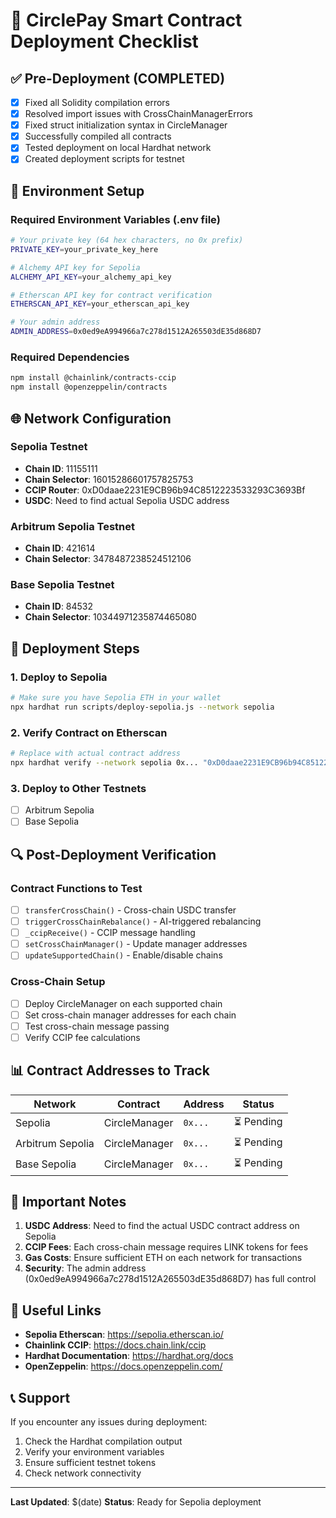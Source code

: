 # 🚀 CirclePay Smart Contract Deployment Checklist

## ✅ **Pre-Deployment (COMPLETED)**

- [x] Fixed all Solidity compilation errors
- [x] Resolved import issues with CrossChainManagerErrors
- [x] Fixed struct initialization syntax in CircleManager
- [x] Successfully compiled all contracts
- [x] Tested deployment on local Hardhat network
- [x] Created deployment scripts for testnet

## 🔧 **Environment Setup**

### **Required Environment Variables (.env file)**
```bash
# Your private key (64 hex characters, no 0x prefix)
PRIVATE_KEY=your_private_key_here

# Alchemy API key for Sepolia
ALCHEMY_API_KEY=your_alchemy_api_key

# Etherscan API key for contract verification
ETHERSCAN_API_KEY=your_etherscan_api_key

# Your admin address
ADMIN_ADDRESS=0x0ed9eA994966a7c278d1512A265503dE35d868D7
```

### **Required Dependencies**
```bash
npm install @chainlink/contracts-ccip
npm install @openzeppelin/contracts
```

## 🌐 **Network Configuration**

### **Sepolia Testnet**
- **Chain ID**: 11155111
- **Chain Selector**: 16015286601757825753
- **CCIP Router**: 0xD0daae2231E9CB96b94C8512223533293C3693Bf
- **USDC**: Need to find actual Sepolia USDC address

### **Arbitrum Sepolia Testnet**
- **Chain ID**: 421614
- **Chain Selector**: 3478487238524512106

### **Base Sepolia Testnet**
- **Chain ID**: 84532
- **Chain Selector**: 10344971235874465080

## 🚀 **Deployment Steps**

### **1. Deploy to Sepolia**
```bash
# Make sure you have Sepolia ETH in your wallet
npx hardhat run scripts/deploy-sepolia.js --network sepolia
```

### **2. Verify Contract on Etherscan**
```bash
# Replace with actual contract address
npx hardhat verify --network sepolia 0x... "0xD0daae2231E9CB96b94C8512223533293C3693Bf" "USDC_ADDRESS" "0x0ed9eA994966a7c278d1512A265503dE35d868D7" "0x0000000000000000000000000000000000000001" "16015286601757825753"
```

### **3. Deploy to Other Testnets**
- [ ] Arbitrum Sepolia
- [ ] Base Sepolia

## 🔍 **Post-Deployment Verification**

### **Contract Functions to Test**
- [ ] `transferCrossChain()` - Cross-chain USDC transfer
- [ ] `triggerCrossChainRebalance()` - AI-triggered rebalancing
- [ ] `_ccipReceive()` - CCIP message handling
- [ ] `setCrossChainManager()` - Update manager addresses
- [ ] `updateSupportedChain()` - Enable/disable chains

### **Cross-Chain Setup**
- [ ] Deploy CircleManager on each supported chain
- [ ] Set cross-chain manager addresses for each chain
- [ ] Test cross-chain message passing
- [ ] Verify CCIP fee calculations

## 📊 **Contract Addresses to Track**

| Network | Contract | Address | Status |
|---------|----------|---------|---------|
| Sepolia | CircleManager | `0x...` | ⏳ Pending |
| Arbitrum Sepolia | CircleManager | `0x...` | ⏳ Pending |
| Base Sepolia | CircleManager | `0x...` | ⏳ Pending |

## 🚨 **Important Notes**

1. **USDC Address**: Need to find the actual USDC contract address on Sepolia
2. **CCIP Fees**: Each cross-chain message requires LINK tokens for fees
3. **Gas Costs**: Ensure sufficient ETH on each network for transactions
4. **Security**: The admin address (0x0ed9eA994966a7c278d1512A265503dE35d868D7) has full control

## 🔗 **Useful Links**

- **Sepolia Etherscan**: https://sepolia.etherscan.io/
- **Chainlink CCIP**: https://docs.chain.link/ccip
- **Hardhat Documentation**: https://hardhat.org/docs
- **OpenZeppelin**: https://docs.openzeppelin.com/

## 📞 **Support**

If you encounter any issues during deployment:
1. Check the Hardhat compilation output
2. Verify your environment variables
3. Ensure sufficient testnet tokens
4. Check network connectivity

---

**Last Updated**: $(date)
**Status**: Ready for Sepolia deployment 